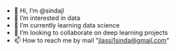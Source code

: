 - 👋 Hi, I’m @sindajl
- 👀 I’m interested in data 
- 🌱 I’m currently learning data science 
- 💞️ I’m looking to collaborate on deep learning projects 
- 📫 How to reach me by mail "jlassi1sinda@gmail.com"

<!---
sindajl/sindajl is a ✨ special ✨ repository because its `README.md` (this file) appears on your GitHub profile.
You can click the Preview link to take a look at your changes.
--->

